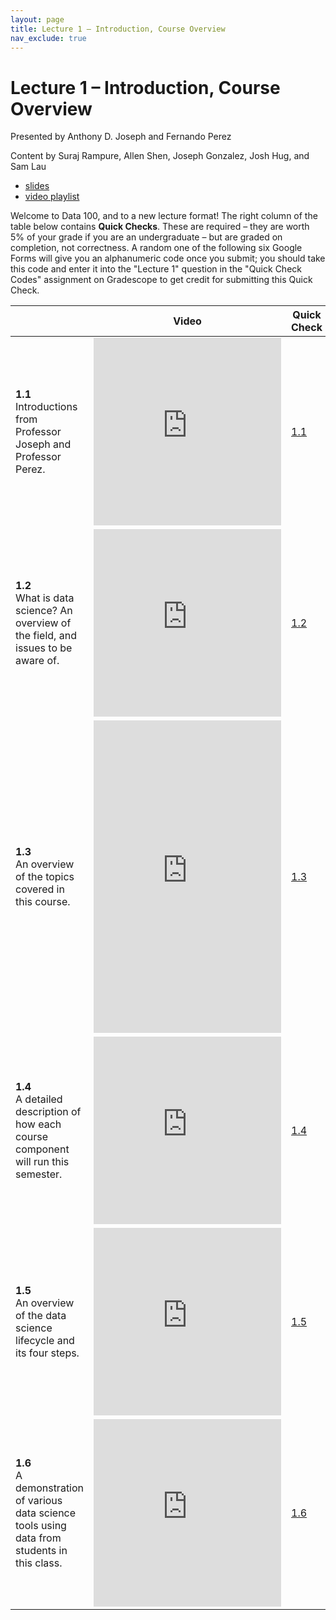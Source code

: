 ```yaml
---
layout: page
title: Lecture 1 – Introduction, Course Overview
nav_exclude: true
---
```


# Lecture 1 – Introduction, Course Overview

Presented by Anthony D. Joseph and Fernando Perez

Content by Suraj Rampure, Allen Shen, Joseph Gonzalez, Josh Hug, and Sam Lau

- [slides](https://docs.google.com/presentation/d/1GLoaGwgmpZFrKlm4PgxUjlk-CmjhIlh_gsBBU-sqYpY/edit?usp=sharing)
- [video playlist](https://www.youtube.com/playlist?list=PLQCcNQgUcDfpUgK4Q5W1zlkF2SCj8XiPu)

Welcome to Data 100, and to a new lecture format! The right column of the table below contains **Quick Checks**. These are required – they are worth 5% of your grade if you are an undergraduate – but are graded on completion, not correctness. A random one of the following six Google Forms will give you an alphanumeric code once you submit; you should take this code and enter it into the "Lecture 1" question in the "Quick Check Codes" assignment on Gradescope to get credit for submitting this Quick Check.

<table>
<colgroup>
<col style="width: 25%" />
<col style="width: 25%" />
<col style="width: 25%" />
</colgroup>
<thead>
<tr class="header">
<th></th>
<th>Video</th>
<th>Quick Check</th>
</tr>
</thead>
<tbody>
<tr>
<td><strong>1.1</strong> <br> Introductions from Professor Joseph and Professor Perez.</td>
<td><iframe width="300" height="300" height src="https://youtube.com/embed/GBZPn6zWl6o" frameborder="0" allow="accelerometer; autoplay; encrypted-media; gyroscope; picture-in-picture" allowfullscreen></iframe></td>
<td><a href="https://docs.google.com/forms/d/e/1FAIpQLSfyAdzu1bW2zEGswcgYyMO3oqYYAuOggHWoEws4dOhAlcPVJQ/viewform" target="\_blank">1.1</a></td>
</tr>
<tr>
<td><strong>1.2</strong> <br> What is data science? An overview of the field, and issues to be aware of.</td>
<td><iframe width="300" height="300" height src="https://youtube.com/embed/AGlhiYF04Ow" frameborder="0" allow="accelerometer; autoplay; encrypted-media; gyroscope; picture-in-picture" allowfullscreen></iframe></td>
<td><a href="https://docs.google.com/forms/d/e/1FAIpQLSdeK2kIKqbLQ-tUbw2moXXOMudeE3WAYpTTPQMIHfApAzCqKg/viewform" target="\_blank">1.2</a></td>
</tr>
<tr>
<td><strong>1.3</strong> <br> An overview of the topics covered in this course.</td>
<td><iframe width="300" height="500" height src="https://youtube.com/embed/B6lGNW2RUy0" frameborder="0" allow="accelerometer; autoplay; encrypted-media; gyroscope; picture-in-picture" allowfullscreen></iframe></td>
<td><a href="https://docs.google.com/forms/d/e/1FAIpQLSe_lC_lR_-DGsD-2eeTaoBZfvFYX_M2ysdNYrs9hgwTvAShmw/viewform" target="\_blank">1.3</a></td>
</tr>
<tr>
<td><strong>1.4</strong> <br> A detailed description of how each course component will run this semester.</td>
<td><iframe width="300" height="300" height src="https://youtube.com/embed/vBZSh_SLk7k" frameborder="0" allow="accelerometer; autoplay; encrypted-media; gyroscope; picture-in-picture" allowfullscreen></iframe></td>
<td><a href="https://docs.google.com/forms/d/e/1FAIpQLSejiUExEOC5odKlKNt07Kro-jx_rUwaaTsbMl-boWK3E1bhIA/viewform" target="\_blank">1.4</a></td>
</tr>
<tr>
<td><strong>1.5</strong> <br> An overview of the data science lifecycle and its four steps.</td>
<td><iframe width="300" height="300" height src="https://youtube.com/embed/tic25yzL3VU" frameborder="0" allow="accelerometer; autoplay; encrypted-media; gyroscope; picture-in-picture" allowfullscreen></iframe></td>
<td><a href="https://docs.google.com/forms/d/e/1FAIpQLSdtXpp-N8OPzzOHi0rOAdgXtTID-83CCwRIviXQMib4UST48A/viewform" target="\_blank">1.5</a></td>
</tr>
<tr>
<td><strong>1.6</strong> <br> A demonstration of various data science tools using data from students in this class.</td>
<td><iframe width="300" height="300" height src="https://youtube.com/embed/kDYLLodjYrg" frameborder="0" allow="accelerometer; autoplay; encrypted-media; gyroscope; picture-in-picture" allowfullscreen></iframe></td>
<td><a href="https://docs.google.com/forms/d/e/1FAIpQLSeEpZ8TEIUQ4GJwYNOT2NteONDJkj9bSu-qBZXnMp5RNJSLRQ/viewform" target="\_blank">1.6</a></td>
</tr>
